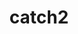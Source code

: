 ---
title: "catch2"
layout: cache
categories: [package, develop]
meta: {"versions": ["2.13.8", "3.0.1"], "compilers": ["gcc@=7.5.0"], "oss": ["ubuntu18.04"], "platforms": ["linux"], "targets": ["x86_64"], "stacks": ["radiuss", "root"], "num_specs": 15, "num_specs_by_stack": {"root": 15, "radiuss": 15}}
spec_details: [{"hash": "ffli4uaeoylq4tsq63clqqkj6fbrdbh6", "compiler": "gcc@=7.5.0", "versions": ["2.13.8"], "os": "ubuntu18.04", "platform": "linux", "target": "x86_64", "variants": ["build_type=RelWithDebInfo", "~ipo"], "stacks": ["root", "radiuss"], "size": "-", "tarball": "https://binaries.spack.io/develop/build_cache/linux-ubuntu18.04-x86_64/gcc-7.5.0/catch2-2.13.8/linux-ubuntu18.04-x86_64-gcc-7.5.0-catch2-2.13.8-ffli4uaeoylq4tsq63clqqkj6fbrdbh6.spack"}, {"hash": "ed7pvyddjcqxa2aygp4qd24ahotittob", "compiler": "gcc@=7.5.0", "versions": ["2.13.8"], "os": "ubuntu18.04", "platform": "linux", "target": "x86_64", "variants": ["build_type=RelWithDebInfo", "~ipo"], "stacks": ["root", "radiuss"], "size": "-", "tarball": "https://binaries.spack.io/develop/build_cache/linux-ubuntu18.04-x86_64/gcc-7.5.0/catch2-2.13.8/linux-ubuntu18.04-x86_64-gcc-7.5.0-catch2-2.13.8-ed7pvyddjcqxa2aygp4qd24ahotittob.spack"}, {"hash": "5pvytwhng7tlorr72xfxfggqtfdqftrd", "compiler": "gcc@=7.5.0", "versions": ["2.13.8"], "os": "ubuntu18.04", "platform": "linux", "target": "x86_64", "variants": ["build_type=RelWithDebInfo", "~ipo"], "stacks": ["root", "radiuss"], "size": "-", "tarball": "https://binaries.spack.io/develop/build_cache/linux-ubuntu18.04-x86_64/gcc-7.5.0/catch2-2.13.8/linux-ubuntu18.04-x86_64-gcc-7.5.0-catch2-2.13.8-5pvytwhng7tlorr72xfxfggqtfdqftrd.spack"}, {"hash": "33d6rbkc7ujnwnip4o5vkg3ukxeojqzf", "compiler": "gcc@=7.5.0", "versions": ["2.13.8"], "os": "ubuntu18.04", "platform": "linux", "target": "x86_64", "variants": ["build_type=RelWithDebInfo", "~ipo"], "stacks": ["root", "radiuss"], "size": "-", "tarball": "https://binaries.spack.io/develop/build_cache/linux-ubuntu18.04-x86_64/gcc-7.5.0/catch2-2.13.8/linux-ubuntu18.04-x86_64-gcc-7.5.0-catch2-2.13.8-33d6rbkc7ujnwnip4o5vkg3ukxeojqzf.spack"}, {"hash": "2idnel55bzvyuneqmjvkzkqhm5vrfjsi", "compiler": "gcc@=7.5.0", "versions": ["2.13.8"], "os": "ubuntu18.04", "platform": "linux", "target": "x86_64", "variants": ["build_type=RelWithDebInfo", "~ipo"], "stacks": ["root", "radiuss"], "size": "-", "tarball": "https://binaries.spack.io/develop/build_cache/linux-ubuntu18.04-x86_64/gcc-7.5.0/catch2-2.13.8/linux-ubuntu18.04-x86_64-gcc-7.5.0-catch2-2.13.8-2idnel55bzvyuneqmjvkzkqhm5vrfjsi.spack"}, {"hash": "olz7wyyxup6uac73zk35hh53kxhsvgok", "compiler": "gcc@=7.5.0", "versions": ["2.13.8"], "os": "ubuntu18.04", "platform": "linux", "target": "x86_64", "variants": ["build_type=RelWithDebInfo", "~ipo"], "stacks": ["root", "radiuss"], "size": "-", "tarball": "https://binaries.spack.io/develop/build_cache/linux-ubuntu18.04-x86_64/gcc-7.5.0/catch2-2.13.8/linux-ubuntu18.04-x86_64-gcc-7.5.0-catch2-2.13.8-olz7wyyxup6uac73zk35hh53kxhsvgok.spack"}, {"hash": "s45cqyllw2yy2rlrbrl2fhcqpahccogg", "compiler": "gcc@=7.5.0", "versions": ["2.13.8"], "os": "ubuntu18.04", "platform": "linux", "target": "x86_64", "variants": ["build_type=RelWithDebInfo", "~ipo"], "stacks": ["root", "radiuss"], "size": "-", "tarball": "https://binaries.spack.io/develop/build_cache/linux-ubuntu18.04-x86_64/gcc-7.5.0/catch2-2.13.8/linux-ubuntu18.04-x86_64-gcc-7.5.0-catch2-2.13.8-s45cqyllw2yy2rlrbrl2fhcqpahccogg.spack"}, {"hash": "3whwdl52gwbknii657f2w6bes6bjwmty", "compiler": "gcc@=7.5.0", "versions": ["3.0.1"], "os": "ubuntu18.04", "platform": "linux", "target": "x86_64", "variants": ["build_type=RelWithDebInfo", "~ipo"], "stacks": ["root", "radiuss"], "size": "-", "tarball": "https://binaries.spack.io/develop/build_cache/linux-ubuntu18.04-x86_64/gcc-7.5.0/catch2-3.0.1/linux-ubuntu18.04-x86_64-gcc-7.5.0-catch2-3.0.1-3whwdl52gwbknii657f2w6bes6bjwmty.spack"}, {"hash": "oycpqmftfoeswcufiu6bzaygs672ocnx", "compiler": "gcc@=7.5.0", "versions": ["2.13.8"], "os": "ubuntu18.04", "platform": "linux", "target": "x86_64", "variants": ["build_type=RelWithDebInfo", "~ipo"], "stacks": ["root", "radiuss"], "size": "-", "tarball": "https://binaries.spack.io/develop/build_cache/linux-ubuntu18.04-x86_64/gcc-7.5.0/catch2-2.13.8/linux-ubuntu18.04-x86_64-gcc-7.5.0-catch2-2.13.8-oycpqmftfoeswcufiu6bzaygs672ocnx.spack"}, {"hash": "k46ww6npt7ktige7or2hpuwco3yk3d6o", "compiler": "gcc@=7.5.0", "versions": ["2.13.8"], "os": "ubuntu18.04", "platform": "linux", "target": "x86_64", "variants": ["build_type=RelWithDebInfo", "~ipo"], "stacks": ["root", "radiuss"], "size": "-", "tarball": "https://binaries.spack.io/develop/build_cache/linux-ubuntu18.04-x86_64/gcc-7.5.0/catch2-2.13.8/linux-ubuntu18.04-x86_64-gcc-7.5.0-catch2-2.13.8-k46ww6npt7ktige7or2hpuwco3yk3d6o.spack"}, {"hash": "o6c6wdl53fd724tnhbnculsl2hxepaoz", "compiler": "gcc@=7.5.0", "versions": ["3.0.1"], "os": "ubuntu18.04", "platform": "linux", "target": "x86_64", "variants": ["build_type=RelWithDebInfo", "~ipo"], "stacks": ["root", "radiuss"], "size": "-", "tarball": "https://binaries.spack.io/develop/build_cache/linux-ubuntu18.04-x86_64/gcc-7.5.0/catch2-3.0.1/linux-ubuntu18.04-x86_64-gcc-7.5.0-catch2-3.0.1-o6c6wdl53fd724tnhbnculsl2hxepaoz.spack"}, {"hash": "ceuxgpwtgvdhumoz64ygvdbo23o3z6gp", "compiler": "gcc@=7.5.0", "versions": ["3.0.1"], "os": "ubuntu18.04", "platform": "linux", "target": "x86_64", "variants": ["build_type=RelWithDebInfo", "~ipo"], "stacks": ["root", "radiuss"], "size": "-", "tarball": "https://binaries.spack.io/develop/build_cache/linux-ubuntu18.04-x86_64/gcc-7.5.0/catch2-3.0.1/linux-ubuntu18.04-x86_64-gcc-7.5.0-catch2-3.0.1-ceuxgpwtgvdhumoz64ygvdbo23o3z6gp.spack"}, {"hash": "43gcqcxxv6h7jncksfnrethgujnfnuh2", "compiler": "gcc@=7.5.0", "versions": ["2.13.8"], "os": "ubuntu18.04", "platform": "linux", "target": "x86_64", "variants": ["build_type=RelWithDebInfo", "~ipo"], "stacks": ["root", "radiuss"], "size": "-", "tarball": "https://binaries.spack.io/develop/build_cache/linux-ubuntu18.04-x86_64/gcc-7.5.0/catch2-2.13.8/linux-ubuntu18.04-x86_64-gcc-7.5.0-catch2-2.13.8-43gcqcxxv6h7jncksfnrethgujnfnuh2.spack"}, {"hash": "c7jao2akuu7unztknzroqfnfumdu56qp", "compiler": "gcc@=7.5.0", "versions": ["2.13.8"], "os": "ubuntu18.04", "platform": "linux", "target": "x86_64", "variants": ["build_type=RelWithDebInfo", "~ipo"], "stacks": ["root", "radiuss"], "size": "-", "tarball": "https://binaries.spack.io/develop/build_cache/linux-ubuntu18.04-x86_64/gcc-7.5.0/catch2-2.13.8/linux-ubuntu18.04-x86_64-gcc-7.5.0-catch2-2.13.8-c7jao2akuu7unztknzroqfnfumdu56qp.spack"}, {"hash": "bve2vtowcmfndxaixxkd75dyrk55zyql", "compiler": "gcc@=7.5.0", "versions": ["3.0.1"], "os": "ubuntu18.04", "platform": "linux", "target": "x86_64", "variants": ["build_type=RelWithDebInfo", "~ipo"], "stacks": ["root", "radiuss"], "size": "-", "tarball": "https://binaries.spack.io/develop/build_cache/linux-ubuntu18.04-x86_64/gcc-7.5.0/catch2-3.0.1/linux-ubuntu18.04-x86_64-gcc-7.5.0-catch2-3.0.1-bve2vtowcmfndxaixxkd75dyrk55zyql.spack"}]
---